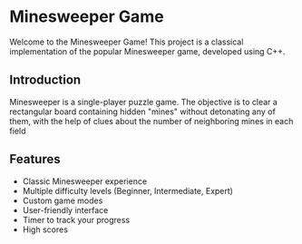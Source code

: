 # Minesweeper Game
Welcome to the Minesweeper Game! This project is a classical implementation of the popular Minesweeper game, developed using C++.
## Introduction
Minesweeper is a single-player puzzle game. The objective is to clear a rectangular board containing hidden "mines" without detonating any of them, with the help of clues about the number of neighboring mines in each field
## Features
 - Classic Minesweeper experience
 - Multiple difficulty levels (Beginner, Intermediate, Expert)
 - Custom game modes
 - User-friendly interface
 - Timer to track your progress
 - High scores
